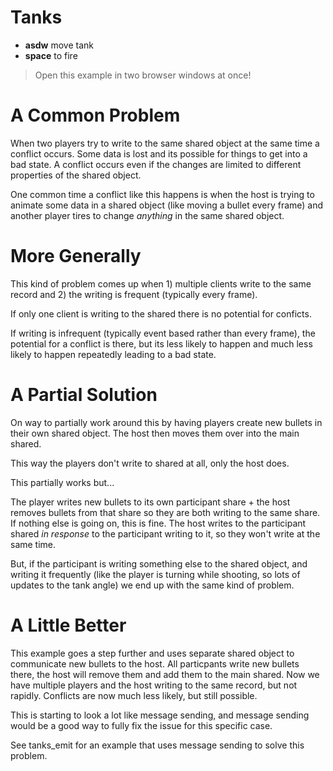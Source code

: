 # Tanks

- **asdw** move tank
- **space** to fire

> Open this example in two browser windows at once!

# A Common Problem

When two players try to write to the same shared object at the same time a conflict occurs. Some data is lost and its possible for things to get into a bad state. A conflict occurs even if the changes are limited to different properties of the shared object.

One common time a conflict like this happens is when the host is trying to animate some data in a shared object (like moving a bullet every frame) and another player tires to change _anything_ in the same shared object.

# More Generally

This kind of problem comes up when 1) multiple clients write to the same record and 2) the writing is frequent (typically every frame).

If only one client is writing to the shared there is no potential for conficts.

If writing is infrequent (typically event based rather than every frame), the potential for a conflict is there, but its less likely to happen and much less likely to happen repeatedly leading to a bad state.

# A Partial Solution

On way to partially work around this by having players create new bullets in their own shared object. The host then moves them over into the main shared.

This way the players don't write to shared at all, only the host does.

This partially works but...

The player writes new bullets to its own participant share + the host removes bullets from that share so they are both writing to the same share. If nothing else is going on, this is fine. The host writes to the participant shared _in response_ to the participant writing to it, so they won't write at the same time.

But, if the participant is writing something else to the shared object, and writing it frequently (like the player is turning while shooting, so lots of updates to the tank angle) we end up with the same kind of problem.

# A Little Better

This example goes a step further and uses separate shared object to communicate new bullets to the host. All particpants write new bullets there, the host will remove them and add them to the main shared. Now we have multiple players and the host writing to the same record, but not rapidly. Conflicts are now much less likely, but still possible.

This is starting to look a lot like message sending, and message sending would be a good way to fully fix the issue for this specific case.

See tanks_emit for an example that uses message sending to solve this problem.
